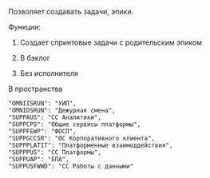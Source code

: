 Позволяет создавать задачи, эпики.

Функции:

1. Создает спринтовые задачи с родительским эпиком

2. В бэклог

2. Без исполнителя

В пространства 

    "OMNIISRUN": "УИП",
    "OMNIDSRUN": "Дежурная смена",
    "SUPPAUS": "СС Аналитики",
    "SUPPCPS": "Общие сервисы платформы",
    "SUPPFEWP": "ФОСП",
    "SUPPGCCSR": "ОС Корпоративного клиента",
    "SUPPPLATIT": "Платформенные взаимоддействия",
    "SUPPPUS": "СС Платформы",
    "SUPPUAP": "ЕПА",
    "SUPPUSFWWD": "СС Работы с данными"
